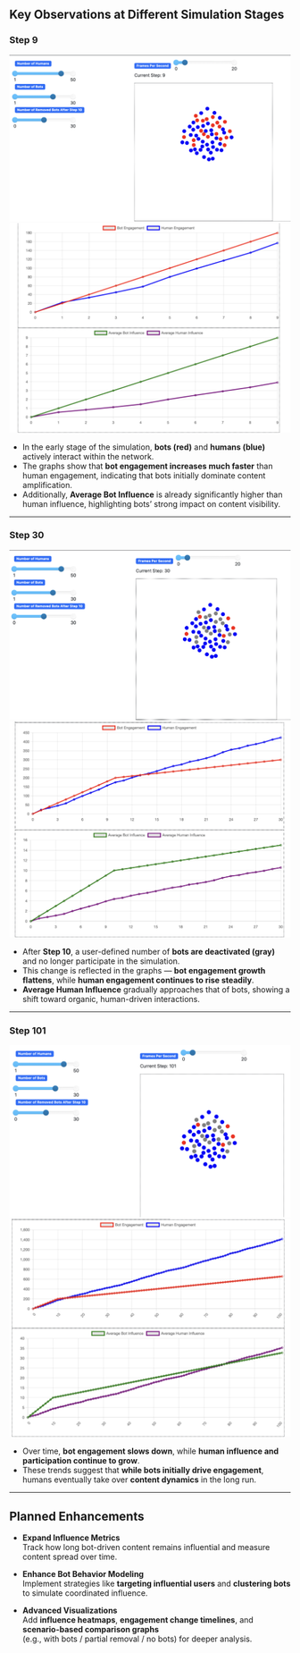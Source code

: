## Key Observations at Different Simulation Stages

### Step 9
![Step 9 - Network View](./images/step9_1.png)
![Step 9 - Engagement Graphs](./images/step9_2.png)

- In the early stage of the simulation, **bots (red)** and **humans (blue)** actively interact within the network.
- The graphs show that **bot engagement increases much faster** than human engagement, indicating that bots initially dominate content amplification.
- Additionally, **Average Bot Influence** is already significantly higher than human influence, highlighting bots’ strong impact on content visibility.

---

### Step 30
![Step 30 - Network View](./images/step30_1.png)
![Step 30 - Engagement Graphs](./images/step30_2.png)

- After **Step 10**, a user-defined number of **bots are deactivated (gray)** and no longer participate in the simulation.
- This change is reflected in the graphs — **bot engagement growth flattens**, while **human engagement continues to rise steadily**.
- **Average Human Influence** gradually approaches that of bots, showing a shift toward organic, human-driven interactions.

---

### Step 101
![Step 101 - Network View](./images/step101_1.png)
![Step 101 - Engagement Graphs](./images/step101_2.png)

- Over time, **bot engagement slows down**, while **human influence and participation continue to grow**.
- These trends suggest that **while bots initially drive engagement**, humans eventually take over **content dynamics** in the long run.

---

## Planned Enhancements

- **Expand Influence Metrics**  
  Track how long bot-driven content remains influential and measure content spread over time.

- **Enhance Bot Behavior Modeling**  
  Implement strategies like **targeting influential users** and **clustering bots** to simulate coordinated influence.

- **Advanced Visualizations**  
  Add **influence heatmaps**, **engagement change timelines**, and **scenario-based comparison graphs**  
  (e.g., with bots / partial removal / no bots) for deeper analysis.
